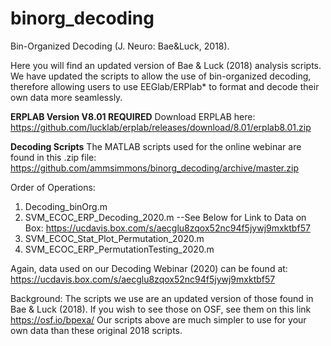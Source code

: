 # binorg_decoding
Bin-Organized Decoding (J. Neuro: Bae&amp;Luck, 2018). 

Here you will find an updated version of Bae & Luck (2018) analysis scripts.  We have updated the scripts to allow the use of bin-organized decoding, therefore allowing users to use EEGlab/ERPlab* to format and decode their own data more seamlessly. 

**ERPLAB Version V8.01 REQUIRED** 
Download ERPLAB here: https://github.com/lucklab/erplab/releases/download/8.01/erplab8.01.zip

**Decoding Scripts** 
The MATLAB scripts used for the online webinar are found in this .zip file: https://github.com/ammsimmons/binorg_decoding/archive/master.zip

Order of Operations:
1. Decoding_binOrg.m
2. SVM_ECOC_ERP_Decoding_2020.m
	--See Below for Link to Data on Box:
https://ucdavis.box.com/s/aecglu8zqox52nc94f5jywj9mxktbf57
3. SVM_ECOC_Stat_Plot_Permutation_2020.m 
4. SVM_ECOC_ERP_PermutationTesting_2020.m

Again, data used on our Decoding Webinar (2020) can be found at:
https://ucdavis.box.com/s/aecglu8zqox52nc94f5jywj9mxktbf57

Background: 
The scripts we use are an updated version of those found in Bae & Luck (2018). If you wish to see those on OSF, see them on this link https://osf.io/bpexa/ 
Our scripts above are much simpler to use for your own data than these original 2018 scripts. 
